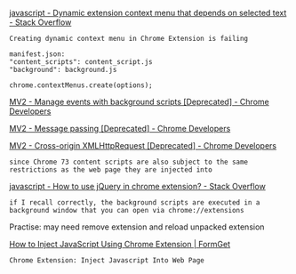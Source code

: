 [javascript - Dynamic extension context menu that depends on selected text - Stack Overflow](https://stackoverflow.com/questions/13202896/dynamic-extension-context-menu-that-depends-on-selected-text)

    Creating dynamic context menu in Chrome Extension is failing

    manifest.json:
    "content_scripts": content_script.js
    "background": background.js

    chrome.contextMenus.create(options);



[MV2 - Manage events with background scripts [Deprecated] - Chrome Developers](https://developer.chrome.com/docs/extensions/mv2/background_pages/)


[MV2 - Message passing [Deprecated] - Chrome Developers](https://developer.chrome.com/docs/extensions/mv2/messaging/)


[MV2 - Cross-origin XMLHttpRequest [Deprecated] - Chrome Developers](https://developer.chrome.com/docs/extensions/mv2/xhr/)

    since Chrome 73 content scripts are also subject to the same restrictions as the web page they are injected into


[javascript - How to use jQuery in chrome extension? - Stack Overflow](https://stackoverflow.com/questions/21317476/how-to-use-jquery-in-chrome-extension)

    if I recall correctly, the background scripts are executed in a background window that you can open via chrome://extensions

Practise: may need remove extension and reload unpacked extension


[How to Inject JavaScript Using Chrome Extension | FormGet](https://www.formget.com/chrome-extension-inject-javascript/)

    Chrome Extension: Inject Javascript Into Web Page

